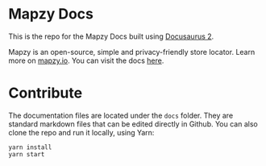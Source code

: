 # Mapzy Docs

This is the repo for the Mapzy Docs built using [Docusaurus 2](https://docusaurus.io).

Mapzy is an open-source, simple and privacy-friendly store locator. Learn more on [mapzy.io](https://mapzy.io). You can visit the docs [here](https://docs.mapzy.io).

# Contribute

The documentation files are located under the `docs` folder. They are standard markdown files that can be edited directly in Github. You can also clone the repo and run it locally, using Yarn:

```
yarn install
yarn start
```